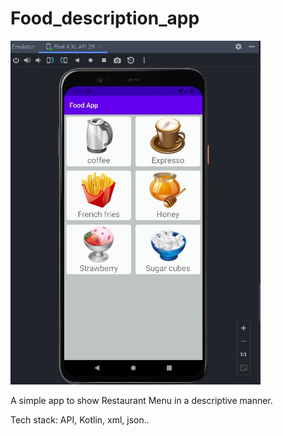 # Food_description_app
<img  src='food_app_SS/Screenshot_1.jpg' width="400" height="550" >

<br>
<p>A simple app to show Restaurant Menu in a
descriptive manner.</p>
<p>Tech stack: API, Kotlin, xml, json..</p>
